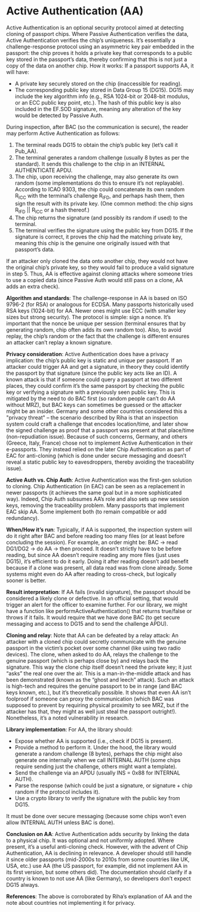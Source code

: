 # Active Authentication (AA)
Active Authentication is an optional security protocol aimed at detecting cloning of passport chips. Where Passive Authentication verifies the data, Active Authentication verifies the chip’s uniqueness. It’s essentially a challenge-response protocol using an asymmetric key pair embedded in the passport: the chip proves it holds a private key that corresponds to a public key stored in the passport’s data, thereby confirming that this is not just a copy of the data on another chip. How it works: If a passport supports AA, it will have:
- A private key securely stored on the chip (inaccessible for reading).
- The corresponding public key stored in Data Group 15 (DG15). DG15 may include the key algorithm info (e.g., RSA 1024-bit or 2048-bit modulus, or an ECC public key point, etc.). The hash of this public key is also included in the EF.SOD signature, meaning any alteration of the key would be detected by Passive Auth.

During inspection, after BAC (so the communication is secure), the reader may perform Active Authentication as follows:
1. The terminal reads DG15 to obtain the chip’s public key (let’s call it Pub_AA).
1. The terminal generates a random challenge (usually 8 bytes as per the standard). It sends this challenge to the chip in an INTERNAL AUTHENTICATE APDU.
1. The chip, upon receiving the challenge, may also generate its own random (some implementations do this to ensure it’s not replayable). According to ICAO 9303, the chip could concatenate its own random R<sub>ICC</sub> with the terminal’s challenge R<sub>IFD</sub>, and perhaps hash them, then sign the result with its private key. (One common method: the chip signs R<sub>IFD</sub> || R<sub>ICC</sub> or a hash thereof.)
1. The chip returns the signature (and possibly its random if used) to the terminal.
1. The terminal verifies the signature using the public key from DG15. If the signature is correct, it proves the chip had the matching private key, meaning this chip is the genuine one originally issued with that passport’s data.

If an attacker only cloned the data onto another chip, they would not have the original chip’s private key, so they would fail to produce a valid signature in step 5. Thus, AA is effective against cloning attacks where someone tries to use a copied data (since Passive Auth would still pass on a clone, AA adds an extra check).

**Algorithm and standards**: The challenge-response in AA is based on ISO 9796-2 (for RSA) or analogous for ECDSA. Many passports historically used RSA keys (1024-bit) for AA. Newer ones might use ECC (with smaller key sizes but strong security). The protocol is simple: sign a nonce. It’s important that the nonce be unique per session (terminal ensures that by generating random, chip often adds its own random too). Also, to avoid replay, the chip’s random or the fact that the challenge is different ensures an attacker can’t replay a known signature.

**Privacy consideration**: Active Authentication does have a privacy implication: the chip’s public key is static and unique per passport. If an attacker could trigger AA and get a signature, in theory they could identify the passport by that signature (since the public key acts like an ID). A known attack is that if someone could query a passport at two different places, they could confirm it’s the same passport by checking the public key or verifying a signature with a previously seen public key. This is mitigated by the need to do BAC first (so random people can’t do AA without MRZ), but BAC keys can sometimes be guessed or the attacker might be an insider. Germany and some other countries considered this a "privacy threat" – the scenario described by Riha is that an inspection system could craft a challenge that encodes location/time, and later show the signed challenge as proof that a passport was present at that place/time (non-repudiation issue). Because of such concerns, Germany, and others (Greece, Italy, France) chose not to implement Active Authentication in their e-passports. They instead relied on the later Chip Authentication as part of EAC for anti-cloning (which is done under secure messaging and doesn’t reveal a static public key to eavesdroppers, thereby avoiding the traceability issue).

**Active Auth vs. Chip Auth**: Active Authentication was the first-gen solution to cloning. Chip Authentication (in EAC) can be seen as a replacement in newer passports (it achieves the same goal but in a more sophisticated way). Indeed, Chip Auth subsumes AA’s role and also sets up new session keys, removing the traceability problem. Many passports that implement EAC skip AA. Some implement both (to remain compatible or add redundancy).

**When/How it’s run**: Typically, if AA is supported, the inspection system will do it right after BAC and before reading too many files (or at least before concluding the session). For example, an order might be: BAC -> read DG1/DG2 -> do AA -> then proceed. It doesn’t strictly have to be before reading, but since AA doesn’t require reading any more files (just uses DG15), it’s efficient to do it early. Doing it after reading doesn’t add benefit because if a clone was present, all data read was from clone already. Some systems might even do AA after reading to cross-check, but logically sooner is better.

**Result interpretation**: If AA fails (invalid signature), the passport should be considered a likely clone or defective. In an official setting, that would trigger an alert for the officer to examine further. For our library, we might have a function like performActiveAuthentication() that returns true/false or throws if it fails. It would require that we have done BAC (to get secure messaging and access to DG15 and to send the challenge APDU). 

**Cloning and relay**: Note that AA can be defeated by a relay attack: An attacker with a cloned chip could secretly communicate with the genuine passport in the victim’s pocket over some channel (like using two radio devices). The clone, when asked to do AA, relays the challenge to the genuine passport (which is perhaps close by) and relays back the signature. This way the clone chip itself doesn’t need the private key; it just “asks” the real one over the air. This is a man-in-the-middle attack and has been demonstrated (known as the “ghost and leech” attack). Such an attack is high-tech and requires the genuine passport to be in range (and BAC keys known, etc.), but it’s theoretically possible. It shows that even AA isn’t foolproof if someone can proxy the communication (which BAC was supposed to prevent by requiring physical proximity to see MRZ, but if the attacker has that, they might as well just steal the passport outright!). Nonetheless, it’s a noted vulnerability in research.

**Library implementation**: For AA, the library should:
- Expose whether AA is supported (i.e., check if DG15 is present).
- Provide a method to perform it. Under the hood, the library would generate a random challenge (8 bytes), perhaps the chip might also generate one internally when we call INTERNAL AUTH (some chips require sending just the challenge, others might want a template).
- Send the challenge via an APDU (usually INS = 0x88 for INTERNAL AUTH).
- Parse the response (which could be just a signature, or signature + chip random if the protocol includes it).
- Use a crypto library to verify the signature with the public key from DG15.

It must be done over secure messaging (because some chips won’t even allow INTERNAL AUTH unless BAC is done).

**Conclusion on AA**: Active Authentication adds security by linking the data to a physical chip. It was optional and not uniformly adopted. Where present, it’s a useful anti-cloning check. However, with the advent of Chip Authentication, AA is declining in relevance. A developer should still handle it since older passports (mid-2000s to 2010s from some countries like UK, USA, etc.) use AA (the US passport, for example, did not implement AA in its first version, but some others did). The documentation should clarify if a country is known to not use AA (like Germany), so developers don’t expect DG15 always.

**References**: The above is corroborated by Riha’s explanation of AA and the note about countries not implementing it for privacy.